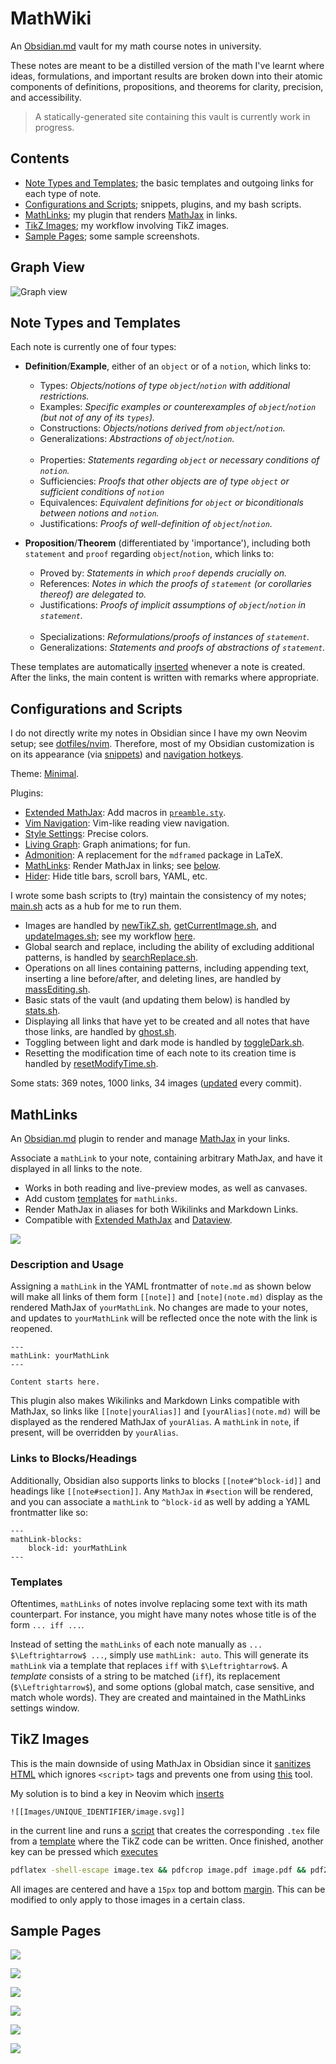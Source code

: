 # MathWiki

An [Obsidian.md](https://obsidian.md) vault for my math course notes in university.

These notes are meant to be a distilled version of the math I've learnt where ideas, formulations, and important results are broken down into their atomic components of definitions, propositions, and theorems for clarity, precision, and accessibility.

> A statically-generated site containing this vault is currently work in progress.

## Contents
* [Note Types and Templates](https://github.com/zhaoshenzhai/MathWiki#pencil2-note-types-and-templates); the basic templates and outgoing links for each type of note.
* [Configurations and Scripts](https://github.com/zhaoshenzhai/MathWiki#gear-configurations-and-scripts); snippets, plugins, and my bash scripts.
* [MathLinks](https://github.com/zhaoshenzhai/MathWiki#symbols-mathlinks); my plugin that renders [MathJax](https://www.mathjax.org/) in links.
* [TikZ Images](https://github.com/zhaoshenzhai/MathWiki#art-tikz-images); my workflow involving TikZ images.
* [Sample Pages](https://github.com/zhaoshenzhai/MathWiki#page_with_curl-sample-pages); some sample screenshots.

## Graph View

![Graph view](https://raw.githubusercontent.com/zhaoshenzhai/MathWiki/master/.github/graph_view.png)

## Note Types and Templates

Each note is currently one of four types:

* **Definition**/**Example**, either of an `object` or of a `notion`, which links to:
    * Types: _Objects/notions of type `object`/`notion` with additional restrictions._
    * Examples: _Specific examples or counterexamples of `object`/`notion` (but not of any of its `types`)._
    * Constructions: _Objects/notions derived from `object`/`notion`._
    * Generalizations: _Abstractions of `object`/`notion`._<br/><br/>
    * Properties: _Statements regarding `object` or necessary conditions of `notion`._
    * Sufficiencies: _Proofs that other objects are of type `object` or sufficient conditions of `notion`_
    * Equivalences: _Equivalent definitions for `object` or biconditionals between notions and `notion`._
    * Justifications: _Proofs of well-definition of `object`/`notion`._

* **Proposition**/**Theorem** (differentiated by 'importance'), including both `statement` and `proof` regarding `object`/`notion`, which links to:
    * Proved by: _Statements in which `proof` depends crucially on._
    * References: _Notes in which the proofs of `statement` (or corollaries thereof) are delegated to._
    * Justifications: _Proofs of implicit assumptions of `object`/`notion` in `statement`._<br/><br/>
    * Specializations: _Reformulations/proofs of instances of `statement`._
    * Generalizations: _Statements and proofs of abstractions of `statement`._

These templates are automatically [inserted][templatesInsert] whenever a note is created. After the links, the main content is written with remarks where appropriate.

## Configurations and Scripts

I do not directly write my notes in Obsidian since I have my own Neovim setup; see [dotfiles/nvim](https://github.com/zhaoshenzhai/dotfiles/tree/master/config/nvim). Therefore, most of my Obsidian customization is on its appearance (via [snippets](.obsidian/snippets/)) and [navigation hotkeys](.obsidian/hotkeys.json).

Theme: [Minimal](https://github.com/kepano/obsidian-minimal).

Plugins:
* [Extended MathJax](https://github.com/xldenis/obsidian-latex): Add macros in [`preamble.sty`](preamble.sty).
* [Vim Navigation](https://github.com/kometenstaub/obsidian-vim-reading-view-navigation): Vim-like reading view navigation.
* [Style Settings](https://github.com/mgmeyers/obsidian-style-settings): Precise colors.
* [Living Graph](https://github.com/geoffreysflaminglasersword/obsidian-living-graph): Graph animations; for fun.
* [Admonition](https://github.com/valentine195/obsidian-admonition): A replacement for the `mdframed` package in LaTeX.
* [MathLinks](https://github.com/zhaoshenzhai/obsidian-mathlinks): Render MathJax in links; see [below](https://github.com/zhaoshenzhai/MathWiki#symbols-mathlinks).
* [Hider](https://github.com/kepano/obsidian-hider): Hide title bars, scroll bars, YAML, etc.

I wrote some bash scripts to (try) maintain the consistency of my notes; [main.sh](https://github.com/zhaoshenzhai/MathWiki/blob/master/.scripts/main.sh) acts as a hub for me to run them.
* Images are handled by [newTikZ.sh](https://github.com/zhaoshenzhai/MathWiki/blob/master/.scripts/newTikZ.sh), [getCurrentImage.sh](https://github.com/zhaoshenzhai/MathWiki/blob/master/.scripts/getCurrentImage.sh), and [updateImages.sh](https://github.com/zhaoshenzhai/MathWiki/blob/master/.scripts/updateImages.sh); see my workflow [here](https://github.com/zhaoshenzhai/MathWiki#art-tikz-images).
* Global search and replace, including the ability of excluding additional patterns, is handled by [searchReplace.sh](https://github.com/zhaoshenzhai/MathWiki/blob/master/.scripts/searchReplace.sh).
* Operations on all lines containing patterns, including appending text, inserting a line before/after, and deleting lines, are handled by [massEditing.sh](https://github.com/zhaoshenzhai/MathWiki/blob/master/.scripts/massEditing.sh).
* Basic stats of the vault (and updating them below) is handled by [stats.sh](https://github.com/zhaoshenzhai/MathWiki/blob/master/.scripts/stats.sh).
* Displaying all links that have yet to be created and all notes that have those links, are handled by [ghost.sh](https://github.com/zhaoshenzhai/MathWiki/blob/master/.scripts/ghost.sh).
* Toggling between light and dark mode is handled by [toggleDark.sh](https://github.com/zhaoshenzhai/MathWiki/blob/master/.scripts/toggleDark.sh).
* Resetting the modification time of each note to its creation time is handled by [resetModifyTime.sh](https://github.com/zhaoshenzhai/MathWiki/blob/master/.scripts/resetModifyTime.sh).

Some stats: 369 notes, 1000 links, 34 images ([updated](https://github.com/zhaoshenzhai/MathWiki/blob/master/.scripts/stats.sh) every commit).

## MathLinks

An [Obsidian.md](https://obsidian.md) plugin to render and manage [MathJax](https://www.mathjax.org/) in your links.

Associate a `mathLink` to your note, containing arbitrary MathJax, and have it displayed in all links to the note.
* Works in both reading and live-preview modes, as well as canvases.
* Add custom [templates](https://github.com/zhaoshenzhai/obsidian-mathlinks/tree/master#templates) for `mathLinks`.
* Render MathJax in aliases for both Wikilinks and Markdown Links.
* Compatible with [Extended MathJax](https://github.com/xldenis/obsidian-latex) and [Dataview](https://github.com/blacksmithgu/obsidian-dataview).

![](https://raw.githubusercontent.com/zhaoshenzhai/obsidian-mathlinks/master/.github/sample.png)

### Description and Usage

Assigning a `mathLink` in the YAML frontmatter of `note.md` as shown below will make all links of them form `[[note]]` and `[note](note.md)` display as the rendered MathJax of `yourMathLink`. No changes are made to your notes, and updates to `yourMathLink` will be reflected once the note with the link is reopened.

```
---
mathLink: yourMathLink
---

Content starts here.
```

This plugin also makes Wikilinks and Markdown Links compatible with MathJax, so links like `[[note|yourAlias]]` and `[yourAlias](note.md)` will be displayed as the rendered MathJax of `yourAlias`. A `mathLink` in `note`, if present, will be overridden by `yourAlias`.

### Links to Blocks/Headings
Additionally, Obsidian also supports links to blocks `[[note#^block-id]]` and headings like `[[note#section]]`. Any `MathJax` in `#section` will be rendered, and you can associate a `mathLink` to `^block-id` as well by adding a YAML frontmatter like so:

```
---
mathLink-blocks:
    block-id: yourMathLink
---
```

### Templates
Oftentimes, `mathLinks` of notes involve replacing some text with its math counterpart. For instance, you might have many notes whose title is of the form `... iff ...`.

Instead of setting the `mathLinks` of each note manually as `... $\Leftrightarrow$ ...`, simply use `mathLink: auto`. This will generate its `mathLink` via a template that replaces `iff` with `$\Leftrightarrow$`. A _template_ consists of a string to be matched (`iff`), its replacement (`$\Leftrightarrow$`), and some options (global match, case sensitive, and match whole words). They are created and maintained in the MathLinks settings window.

## TikZ Images

This is the main downside of using MathJax in Obsidian since it [sanitizes HTML](https://help.obsidian.md/Advanced+topics/HTML+sanitization) which ignores `<script>` tags and prevents one from using [this](https://github.com/kisonecat/tikzjax) tool.

My solution is to bind a key in Neovim which [inserts][tikzInsert]
```
![[Images/UNIQUE_IDENTIFIER/image.svg]]
```
in the current line and runs a [script](https://github.com/zhaoshenzhai/MathWiki/blob/master/.scripts/newTikZ.sh) that creates the corresponding `.tex` file from a [template](https://github.com/zhaoshenzhai/MathWiki/blob/master/imageTemplate.tex) where the TikZ code can be written. Once finished, another key can be pressed which [executes][pdfLaTeXExecute]
```bash
pdflatex -shell-escape image.tex && pdfcrop image.pdf image.pdf && pdf2svg image.pdf image.svg
```
All images are centered and have a `15px` top and bottom [margin](https://github.com/zhaoshenzhai/MathWiki/blob/master/.obsidian/snippets/imageMargins.css). This can be modified to only apply to those images in a certain class.

## Sample Pages

![](https://raw.githubusercontent.com/zhaoshenzhai/MathWiki/master/.github/sample_pages/linear_algebra.png)

![](https://raw.githubusercontent.com/zhaoshenzhai/MathWiki/master/.github/sample_pages/linear_map.png)

![](https://raw.githubusercontent.com/zhaoshenzhai/MathWiki/master/.github/sample_pages/function.png)

![](https://raw.githubusercontent.com/zhaoshenzhai/MathWiki/master/.github/sample_pages/abelianization.png)

![](https://raw.githubusercontent.com/zhaoshenzhai/MathWiki/master/.github/sample_pages/upper_limit_strictly_finer_than_k.png)

![](https://raw.githubusercontent.com/zhaoshenzhai/MathWiki/master/.github/sample_pages/fundamental_theorem_of_equivalence_relations.png)

[templatesInsert]: https://github.com/zhaoshenzhai/dotfiles/blob/master/config/nvim/UltiSnips/markdown.snippets#L121
[tikzInsert]: https://github.com/zhaoshenzhai/dotfiles/blob/master/config/nvim/config/fileTypeDefaults.vim#L9
[pdfLaTeXExecute]: https://github.com/zhaoshenzhai/dotfiles/blob/master/config/nvim/config/fileTypeDefaults.vim#L19
